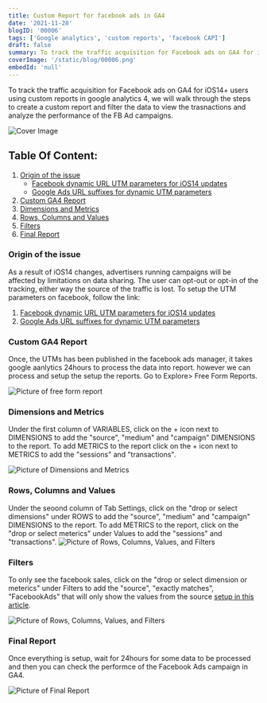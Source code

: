 ```yaml
---
title: Custom Report for facebook ads in GA4
date: '2021-11-28'
blogID: '00006'
tags: ['Google analytics', 'custom reports', 'facebook CAPI']
draft: false
summary: To track the traffic acquisition for Facebook ads on GA4 for iOS14+ users using custom reports in google analytics 4.
coverImage: '/static/blog/00006.png'
embedId: 'null'
---
```


To track the traffic acquisition for Facebook ads on GA4 for iOS14+ users using custom reports in google analytics 4, we will walk through the steps to create a custom report and filter the data to view the trasnactions and analyze the performance of the FB Ad campaigns.

![Cover Image](/static/blog/00006.png)

## Table Of Content:

1. [Origin of the issue](#origin-of-the-issue)
   - [Facebook dynamic URL UTM parameters for iOS14 updates](#origin-of-the-issue)
   - [Google Ads URL suffixes for dynamic UTM parameters](#origin-of-the-issue)
2. [Custom GA4 Report](#custom-ga4-report)
3. [Dimensions and Metrics](#dimensions-and-metrics)
4. [Rows, Columns and Values](#rows-columns-and-values)
5. [Filters](#filters)
6. [Final Report](#final-report)

### Origin of the issue

As a result of iOS14 changes, advertisers running campaigns will be affected by limitations on data sharing. The user can opt-out or opt-in of the tracking, either way the source of the traffic is lost. To setup the UTM parameters on facebook, follow the link:

1. [Facebook dynamic URL UTM parameters for iOS14 updates](/blog/facebook/facebook-dynamic-url-utm-parameters-for-ios14-updates)
2. [Google Ads URL suffixes for dynamic UTM parameters](/blog/google-ads/google-ads-url-suffixes-utm-for-dynamic-paramters)

### Custom GA4 Report

Once, the UTMs has been published in the facebook ads manager, it takes google aanlytics 24hours to process the data into report. however we can process and setup the setup the reports. Go to Explore> Free Form Reports.

![Picture of free form report](/static/blog/00006_1.png)

### Dimensions and Metrics

Under the first column of VARIABLES, click on the + icon next to DIMENSIONS to add the "source", "medium" and "campaign" DIMENSIONS to the report. To add METRICS to the report click on the + icon next to METRICS to add the "sessions" and "transactions".

![Picture of Dimensions and Metrics](/static/blog/00006_2.png)

### Rows, Columns and Values

Under the seoond column of Tab Settings, click on the "drop or select dimensions" under ROWS to add the "source", "medium" and "campaign" DIMENSIONS to the report. To add METRICS to the report, click on the "drop or select meterics" under Values to add the "sessions" and "transactions".
![Picture of Rows, Columns, Values, and Filters](/static/blog/00006_3.png)

### Filters

To only see the facebook sales, click on the "drop or select dimension or meterics" under Filters to add the "source", "exactly matches", "FacebookAds" that will only show the values from the source [setup in this article](/blog/facebook/facebook-dynamic-url-utm-parameters-for-ios14-updates).

![Picture of Rows, Columns, Values, and Filters](/static/blog/00006_4.png)

### Final Report

Once everything is setup, wait for 24hours for some data to be processed and then you can check the performce of the Facebook Ads campaign in GA4.

![Picture of Final Report](/static/blog/00006_5.png)

